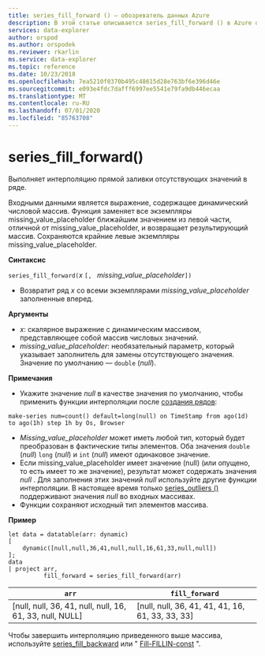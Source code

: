 ```yaml
---
title: series_fill_forward () — обозреватель данных Azure
description: В этой статье описывается series_fill_forward () в Azure обозреватель данных.
services: data-explorer
author: orspod
ms.author: orspodek
ms.reviewer: rkarlin
ms.service: data-explorer
ms.topic: reference
ms.date: 10/23/2018
ms.openlocfilehash: 7ea5210f0370b495c48615d28e763bf6e396d46e
ms.sourcegitcommit: e093e4fdc7dafff6997ee5541e79fa9db446ecaa
ms.translationtype: MT
ms.contentlocale: ru-RU
ms.lasthandoff: 07/01/2020
ms.locfileid: "85763708"
---
```

# <a name="series_fill_forward"></a>series_fill_forward()

Выполняет интерполяцию прямой заливки отсутствующих значений в ряде.

Входными данными является выражение, содержащее динамический числовой массив. Функция заменяет все экземпляры missing_value_placeholder ближайшим значением из левой части, отличной от missing_value_placeholder, и возвращает результирующий массив. Сохраняются крайние левые экземпляры missing_value_placeholder.

**Синтаксис**

`series_fill_forward(`*x* `[, ` *missing_value_placeholder*`])`
* Возвратит ряд *x* со всеми экземплярами *missing_value_placeholder* заполненные вперед.

**Аргументы**

* *x*: скалярное выражение с динамическим массивом, представляющее собой массив числовых значений. 
* *missing_value_placeholder*: необязательный параметр, который указывает заполнитель для замены отсутствующего значения. Значение по умолчанию — `double` (*null*).

**Примечания**

* Укажите значение *null* в качестве значения по умолчанию, чтобы применить функции интерполяции после [создания рядов](make-seriesoperator.md): 

<!-- csl: https://help.kusto.windows.net:443/Samples -->
```kusto
make-series num=count() default=long(null) on TimeStamp from ago(1d) to ago(1h) step 1h by Os, Browser
```

* *Missing_value_placeholder* может иметь любой тип, который будет преобразован в фактические типы элементов. Оба значения `double` (*null*) `long` (*null*) и `int` (*null*) имеют одинаковое значение.
* Если missing_value_placeholder имеет значение (null) (или опущено, то есть имеет то же значение), результат может содержать значения *null* . Для заполнения этих значений *null* используйте другие функции интерполяции. В настоящее время только [series_outliers ()](series-outliersfunction.md) поддерживают значения *null* во входных массивах.
* Функции сохраняют исходный тип элементов массива.

**Пример**

<!-- csl: https://help.kusto.windows.net:443/Samples -->
```kusto
let data = datatable(arr: dynamic)
[
    dynamic([null,null,36,41,null,null,16,61,33,null,null])   
];
data 
| project arr, 
          fill_forward = series_fill_forward(arr)  

```

|`arr`|`fill_forward`|
|---|---|
|[null, null, 36, 41, null, null, 16, 61, 33, null, NULL]|[null, null, 36, 41, 41, 41, 16, 61, 33, 33, 33]|
   
Чтобы завершить интерполяцию приведенного выше массива, используйте [series_fill_backward](series-fill-backwardfunction.md) или " [Fill-FILLIN-const](series-fill-constfunction.md) ".
